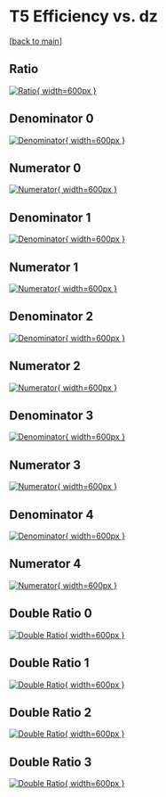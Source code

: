 # T5 Efficiency vs. dz

[[back to main](./)]



## Ratio

[![Ratio](../mtv/var/T5_vtr_321_1_eff_dz.png){ width=600px }](../mtv/var/T5_vtr_321_1_eff_dz.pdf)

## Denominator 0

[![Denominator](../mtv/den/T5_vtr_321_1_eff_dz_den0.png){ width=600px }](../mtv/den/T5_vtr_321_1_eff_dz_den0.pdf)

## Numerator 0

[![Numerator](../mtv/num/T5_vtr_321_1_eff_dz_num0.png){ width=600px }](../mtv/num/T5_vtr_321_1_eff_dz_num0.pdf)

## Denominator 1

[![Denominator](../mtv/den/T5_vtr_321_1_eff_dz_den1.png){ width=600px }](../mtv/den/T5_vtr_321_1_eff_dz_den1.pdf)

## Numerator 1

[![Numerator](../mtv/num/T5_vtr_321_1_eff_dz_num1.png){ width=600px }](../mtv/num/T5_vtr_321_1_eff_dz_num1.pdf)

## Denominator 2

[![Denominator](../mtv/den/T5_vtr_321_1_eff_dz_den2.png){ width=600px }](../mtv/den/T5_vtr_321_1_eff_dz_den2.pdf)

## Numerator 2

[![Numerator](../mtv/num/T5_vtr_321_1_eff_dz_num2.png){ width=600px }](../mtv/num/T5_vtr_321_1_eff_dz_num2.pdf)

## Denominator 3

[![Denominator](../mtv/den/T5_vtr_321_1_eff_dz_den3.png){ width=600px }](../mtv/den/T5_vtr_321_1_eff_dz_den3.pdf)

## Numerator 3

[![Numerator](../mtv/num/T5_vtr_321_1_eff_dz_num3.png){ width=600px }](../mtv/num/T5_vtr_321_1_eff_dz_num3.pdf)

## Denominator 4

[![Denominator](../mtv/den/T5_vtr_321_1_eff_dz_den4.png){ width=600px }](../mtv/den/T5_vtr_321_1_eff_dz_den4.pdf)

## Numerator 4

[![Numerator](../mtv/num/T5_vtr_321_1_eff_dz_num4.png){ width=600px }](../mtv/num/T5_vtr_321_1_eff_dz_num4.pdf)

## Double Ratio 0

[![Double Ratio](../mtv/ratio/T5_vtr_321_1_eff_dz_ratio0.png){ width=600px }](../mtv/ratio/T5_vtr_321_1_eff_dz_ratio0.pdf)

## Double Ratio 1

[![Double Ratio](../mtv/ratio/T5_vtr_321_1_eff_dz_ratio1.png){ width=600px }](../mtv/ratio/T5_vtr_321_1_eff_dz_ratio1.pdf)

## Double Ratio 2

[![Double Ratio](../mtv/ratio/T5_vtr_321_1_eff_dz_ratio2.png){ width=600px }](../mtv/ratio/T5_vtr_321_1_eff_dz_ratio2.pdf)

## Double Ratio 3

[![Double Ratio](../mtv/ratio/T5_vtr_321_1_eff_dz_ratio3.png){ width=600px }](../mtv/ratio/T5_vtr_321_1_eff_dz_ratio3.pdf)


